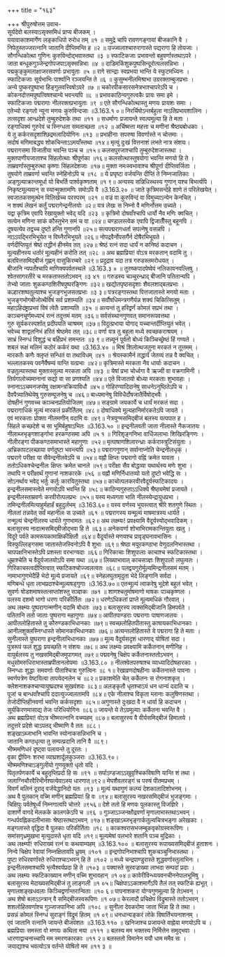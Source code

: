 +++
title = "१६३"

+++
श्रीपुरुषोत्तम उवाच-  
सूर्यदेवो बलस्याऽसृक्समिधं प्राप्य बीजकम् ।  
ययावाकाशमार्गेण लङ्काधिपो रुरोध तम् ॥१ ॥
समुद्रे चापि रावणगङ्गायां बीजकानि वै ।  
निपेतुस्तज्जरत्नानि जातानि दीप्तिमन्ति ह ॥२ ॥
उज्ज्वलाश्चारुरागास्ते पद्यरागा हि तोयजाः ।  
सौगन्धिकोत्था गुणिनः कुरुविन्दोद्भवास्तथा ॥३ ॥
स्फाटिकजाः प्रभावन्तो बहुवर्णास्तथाऽपरे ।  
जाता बन्धूकगुञ्जेन्द्रगोपजपाऽसृक्सन्निभाः ॥४ ॥
दाडिमकिंशुकपुष्पसिन्दूरोत्पलसन्निभाः ।  
पद्मकुङ्कुमलाक्षाजरसवर्णाः प्रभायुताः ॥५ ॥
रागे सान्द्राः स्वप्रभया भान्ति ये स्फुटमध्यिनः ।  
स्फाटिकजाः सूर्यभाभिः पार्श्वानि रञ्जयन्ति ते ॥६ ॥
कुसुम्भनीलमिश्राभा उग्ररक्ताम्बुजप्रभाः ।  
अन्ये पुष्करपुष्पाभा हिङ्गुलवत्त्विषोऽपरे ॥७ ॥
चकोरपीकसारसनेत्रभाश्चापरेऽपि च ।  
कोकनदोत्तमपुष्पत्विषश्चान्ये भवन्त्यपि ॥८ ॥
प्रभावकाठिन्यगुरुत्वकैः प्रायः समा इमे ।  
स्फाटिकजाः पद्मरागाः नीलरक्तप्रभायुताः ॥९ ॥
एते सौगन्धिकोत्थास्तु मणयः प्रायशः समाः ।  
एतेभ्यो रङ्गतो न्यूना मणयः कुरुविन्दजाः ॥3.163.१ ०॥
निरर्चिषोऽन्तर्बहुला नाऽतिप्रभावशालिनः ।  
तत्सदृशा आन्ध्रदेशे तुम्बुरुदेशके तथा ॥११ ॥
सधर्माणः प्रजायन्ते स्वल्पमूल्या हि ते मताः ।  
रङ्गाधिक्यं गुरुरेवं च स्निग्धता समताच्छता ॥१२ ॥
अर्चिष्मत्ता महत्ता च मणीनां श्रैष्ठ्यबोधकाः ।  
ये तु कर्करसदृशाश्छिद्रमलादियोगिनः ॥१३ ॥
प्रभाहीनाः सपरुषा विवर्णास्ते न चोत्तमाः ।  
सदोषं मणिमाबद्ध्य शोकचिन्ताऽऽमयाँस्तथा ॥१४॥
मृत्युं दुःखं वित्तनाशं लभते नात्र संशयः।  
पद्मरागसमा विजातीया भवन्ति पञ्च च ॥१५॥
कलसपुरजाश्चापि तुम्बुरुदेशजास्तथा ।  
मुक्तपाणीयजाताश्च सिंहलोत्थाः श्रीपूर्णका ॥१६॥
कलसोत्थास्तुषयोगा भवन्ति मणयो हि ते ।  
ताम्रवर्णास्तुम्बुरुत्था कृष्णाः सिंहलदेशजाः ॥१७॥
मुक्ता नमःस्वभावाश्च श्रीपूर्णा दीप्तिवर्जिताः ।  
तुषयोगे ताम्रवर्णा भवन्ति स्नेहिनोऽपि च ॥१८ ॥
ये प्रघृष्टा वर्जयन्ति दीप्तिं ते निम्नजातिकाः ।  
अङ्गुल्याक्रान्तमूर्धा यो बिभर्ति पार्श्वकृष्णताम् ॥१ ९॥
अन्यस्य सन्निधिस्थस्य गुणान् यश्च बिभर्त्यपि ।  
निकृष्टमूल्यवान् स स्यान्मुक्तामणिः समोऽपि वै ॥3.163.२० ॥
जाते कृत्रिमसन्देहे शाणे तं परिलेखयेत् ।  
स्वजातकसमुत्थेन विलिखेच्च परस्परम् ॥२१ ॥
वज्रं वा कुरुविन्दं वा विमुच्याऽन्येन केनचित् ।  
न शक्यं लेखनं कर्तुं पद्मरागेन्द्रनीलयोः ॥२॥
यत्र लेखः स निम्नो वै मणिर्नोत्तम उच्यते ।  
यद्वा कृत्रिम एवापि रेखायुक्तो भवेद् यदि ॥२३ ॥
कृत्रिमो दोषवाँश्चापि धार्यो नैव मणिः क्वचित् ।  
सत्येन मणिना साकं कौस्तुभेन समं च वा ॥२४॥
चण्डालस्त्वेक एवापि द्विजातीँस्तु बहूनपि ।  
दूषयत्येव तद्वच्च दुष्टो हन्ति गुणानपि ॥२५॥
सत्यपद्मरागधर्ता सपत्नेषु वसन्नपि ।  
नाऽऽपद्भिरभिभूयेत न विघ्नैरभिभूयते ॥२६॥
नोपद्रवैर्नोपसर्गैर्न दोषैरभिभूयते ।  
वर्णदीप्तियुतं श्रेष्ठं तद्धीनं हीनमेव तत् ॥२७॥
श्रेष्ठं रत्नं सदा धार्यं न कनिष्ठं कदाचन ।  
मूल्यहीनस्य धर्तारं मूल्यहीनं करोति तत् ॥२८ ॥
अथ ब्रह्मप्रिया! वोऽत्र मरकतान् वदामि तु ।  
बलपित्तसमिद्बीजं गृह्णन् वासुकिरम्बरे ॥२९॥
प्रदुद्राव यदा तत्र गरुडस्तमरोधयत् ।  
बीजानि न्यपतँश्चापि माणिक्यपर्वतस्थले ॥3.163.३ ० ॥
तुरुष्कपादपेष्वेवं नलिकावनवल्लिषु ।  
श्वेतसागरतीरे च मरकतास्ततोऽभवन् ॥३ ४१ ॥
गरुडस्य चञ्चुरन्ध्राद् बीजानि पतितान्यपि ।  
तेभ्यो जाताः शुककण्ठशिरीषपुष्परङ्गिणः ॥३२॥
खद्योतपृष्ठसदृशाः शैवलशाद्बलप्रभाः ।  
कल्हारशष्पतुल्याश्च भुजङ्गभुजसतप्रभाः ॥३ ३॥
पत्ररङ्गास्तथा पित्तजातास्ते मणयो मताः ।  
भुजङ्गभोगबीजोत्थैर्विषं सर्व प्रशाम्यति ॥३४॥
सर्वौषधिमन्त्रगणैर्यन्न शक्यं चिकित्सितुम् ।  
महाऽहिदंष्ट्राप्रभवं विषं त्वेतैः प्रशाम्यति ॥३५ ॥
अत्यन्तं तु हरिद्वर्णं कोमलं सप्रभं तथा ।  
काञ्चनचूर्णमध्याभं रत्नं तदुत्तमं मतम् ॥३६॥
सर्वसंस्थानगुणवत् समानरूपवत्तथा ।  
गुरु सूर्यकरस्पर्शात् प्रदीपयति चाश्रमम् ॥३७॥
विदुत्प्रभाया योगाद् यच्चान्तर्दीप्तियुतं भवेत् ।  
भवेच्च शाद्वलनिभं हरितं श्रेष्ठमेव तत् ॥३८॥
वर्णा यत्र तु बहुला मध्ये स्वच्छकराश्रयम् ।  
साभ्रं स्निग्धं विशुद्धं च बर्हिप्रभं समन्ततः ॥३ ९॥
तन्न्यूनं पूर्वतो बोध्यं किञ्चिच्छ्रेष्ठं हिं गण्यते ।  
शबलं रूक्षं मलिनं कठोरं कर्करं यथा ॥3.163.४० ॥
मिश्रं शिलोत्थजतुना मरकतं न तूत्तमम् ।  
मारकतैः कणैः क्लृप्तं सन्धितं वा तथाविधम् ॥४१ ॥
श्रेयस्कामैर्न तद्धार्यं जेतव्यं तन्न वै क्वचित् ।  
भल्लातकस्य पवनैर्वैषम्यं यान्ति यत्प्रभाः ॥४२॥
कृत्रिमास्ते मरकता नैव धार्याः कदाचन ।  
वज्रतुल्यास्तथा मुक्तास्तुल्या मरकता अपि ॥४३ ॥
येषां प्रभा चोर्ध्वगा वै ऋज्वी वा वक्रगामिनी ।  
तिर्यगालोच्यमानानां सद्यो वा सा प्रणश्यति ॥४४॥
एते विजातयो बोध्या मरकताः शुभावहाः ।  
स्नानाऽऽचमनजप्येषु रक्षामन्त्रक्रियाविधौ ॥४५॥
गोहिरण्यादिदानेषु साधनेऽनुष्ठितेऽपि च ।  
दैवपैत्र्यातिथेयेषु गुरुसम्पूजनेषु च ॥४६॥
बाध्यमानेषु विविधैर्दोषजातैर्विषोद्भवैः ।  
दोषहीनं गुणवच्च काञ्चनप्रतियोजितम् ॥४७॥
सङ्ग्रामे जयकार्ये च धार्यं मरकतं सदा ।  
पद्मरागाधिकं मूल्यं मारकतं प्रकीर्तितम् ॥४८॥
दोषाधिक्ये मूल्यहानिर्मारकतेऽपि जायते ।  
एवं मारकताः प्रोक्ता नीलमणीन् वदामि वः ॥४९॥
नेत्रयुग्मसमिद्बीजं बलस्य यत्पपात ह ।  
सिंहले कच्छदेशे च सा भूमिर्बहुषाऽभितः ॥3.163.५० ॥
इन्द्रनीलवती जाता नीलास्ते नैकजातयः ।  
नीलाब्जभृङ्गशार्ङ्गाभा हरकण्ठसमा अपि ॥५ १ ॥
गिरिशृङ्गनिभा वार्धिजलाभाः शिखिरङ्गिणः ।  
नीलीरङ्गा पीककण्ठसमाभास्ते महागुणाः ॥५२॥
मृत्पाषाणशिलारन्ध्राः कर्करास्त्रुटिसंयुताः ।  
अभ्रिकापटलच्छाया वर्णदुष्टा भवन्त्यपि ॥५३॥
पद्मरागगुणान् सर्वानाप्नोति चेन्द्रनीलधृक् ।  
पद्मरागे परीक्षा या सैवेन्द्रनीलवेऽपि च ॥५४॥
वह्नौ क्षिप्तः पद्मरागो वह्निं क्रमेत यावता ।  
ततोऽधिकश्चेन्द्रनीलः क्षिप्तः क्रमेत चानले ॥५९॥
परीक्षा सैव बोद्धव्या यथार्थस्य मणेः शुभा ।  
तथापि न परीक्षार्थं गुणानां नाशकारके ॥५६ ॥
वह्नौ मणिर्निधातव्यो यतो दुष्टो भवेद्धि सः ।  
सोऽनर्थाय भवेद् भर्तुः कर्तुः कारयितुस्तथा ॥५७॥
काचोत्पलकरवीरवैदूर्यस्फटिकादयः ।  
इन्द्रनीलसमास्त्वेते मणयोऽपि भवन्ति हि ॥५८॥
काठिन्यगुरुताऽऽधिक्ये श्रैष्ठ्यमेषां प्रजायते ।  
इन्द्रनीलस्ताम्रवर्णः करवीरोत्पलप्रभः ॥५५॥
यस्य मध्यगता भाति नीलस्येन्द्रायुधप्रभा ।  
तमिन्द्रनीलमित्याहुर्महार्हं बहुदुर्लभम् ॥3.163.६०॥
यस्य वर्णस्य भूयस्त्वात् श्रीरे शतगुणे स्थितः ।  
नीलतां तन्नयेत् सर्वं महानीलः स उच्यते ॥६१ ॥
पद्मरागस्य यन्मूल्यं माषमात्रस्य धार्यते ।  
तन्मूल्यं चेन्द्रनीलस्य धार्यते गुणभामतः ॥६२॥
अथ लक्ष्म्यः! प्रवक्ष्यामि वैदूर्यस्योद्भवादिकम् ।  
बलासुरस्य नादात्मसमिद्बीजोद्भवा हि ते ॥६३॥
अनेकवर्णा शोभाभिरामकान्तियुताः खलु ।  
विदूरे पर्वते कामरूपकामाक्षिकीक्षितौ ॥६४॥
वैदूर्यास्ते मणयश्च प्रावृड्घनावभासिनः ।  
विस्फुल्लिङ्गसमा जातास्तेजस्विनोऽपि वै शुभाः ॥६९॥
श्रेष्ठा मयूरकण्ठाभा वेणुदलनिभास्तथा ।  
चापपक्षनिभास्तेऽपि प्रशस्ता वरभाग्यदाः ॥६६॥
गिरिकाचाः शिशुपालाः काचाश्च स्फटिकास्तथा ।  
धूम्राश्चेति च वैदूर्यजातयोऽपि समा यथा ॥६७॥
लिख्याभावात् काचसञ्ज्ञः शिशुपालो लघुत्वतः ।  
गिरिकाचस्त्वदीप्तित्वात् स्फटिकश्चोज्ज्वलत्वतः ॥६८॥
पलद्वयगुरोर्मूल्यमिन्द्रनीलसमं मतम् ।  
नामाभागुणभेदैर्हि भेदो मूल्ये प्रजायते ॥६९॥
स्नेहलघुतामृदुता भेदे लिङ्गानि सर्वदा ।  
मणिबन्धे धृता लाभप्रदाश्चेन्मूल्यषड्गुणाः ॥3.163.७०॥
एतन्मूल्यं त्वाकरेषु भूदेशे बहुलं भवेत् ।  
सुवर्णः षोडशमाषस्तत्सप्तांशस्तु सञ्ज्ञकः ॥७१ ॥
शाणश्चतुर्माषमाणो माषकः पञ्चकृष्णलः ।  
पलस्य दशमो भागो धरणः परिकीर्तितः ॥७२॥
धरणेऽधिकतां प्राप्ते मूल्यमधिकं गौरवात् ।  
अथ लक्ष्म्यः पुष्परागान्मणीन् वदामि बोधतः ॥७३॥
बलासुरस्य त्वक्समिद्बीजानि हिमपर्वते ।  
पतितानि ततो जाताः पुष्परागा महागुणाः ॥७४॥
आपीतपाण्डराः पद्मरागाः पाषाणजातयः ।  
आपीतलोहितास्ते तु कौरुण्डकाभिधानकाः ॥७९॥
स्वच्छलोहितपीतास्तु काषायकाभिधानकाः ।  
आनीलशुक्लस्निग्धास्ते सोमानकाभिधानकाः ॥७६॥
अत्यन्तलोहितास्ते ये पद्मरागा हि ते मताः ।  
सुनीलास्ते पुष्परागा इन्द्रनीलाभिधानकाः ॥७७॥
मूल्य वैदूर्यसदृशं धारणाद् योषितां सदा ।  
पुत्ररूपं फलं शुद्धः प्रयच्छति न संशयः ॥७८॥
अथ लक्ष्म्यः प्रवक्ष्यामि कर्केतनान् मणीनिह ।  
वायुर्बलस्य तु नखसमिद्बीजमुपागमत् ॥७९॥
पद्मवनेषु चिक्षेप कर्केतनास्ततोऽभवन् ।  
मधुसोमरुधिराभास्ताम्रपीतानलोपमाः ॥3.163.८० ॥
नीलश्वेतपरुषाश्च व्याध्यादिदोषहारकाः ।  
स्निग्धाः शुद्धाः समवर्णाः पीताश्चित्रा गुरुत्विनः ॥८ १॥
रेखाव्रणदोषहीनाः कर्केतनास्ते पावनाः ।  
स्वर्णपत्रेण वेष्टयित्वा तापयेदनलेन च ॥८२॥
प्रकाशमेति चेत् कर्केतनः स रोगनाशकृत् ।  
क्लेशनाशकश्चाप्यायुष्प्रदश्च सुखवंशदः ॥८३॥
अलङ्कृतौ धृतश्चाऽयं धन धान्यं ददाति च ।  
पूजां च बान्धवाँश्चापि ददात्युज्ज्वलतामपि ॥८४॥
एके नीलाश्च विकृता म्लानाः कलुषिणस्तथा ।  
तेजोदीप्तिहीनवर्णा भवन्ति कर्कसदृशाः ॥८५॥
अगुणास्ते दुःखदा वै न धार्या हि कदाचन ।  
सूर्यकिरणमासाद्य तेजः परिधियोगिनः ॥८६॥
जायन्ते ये तेऽग्रमूल्याः कर्केतना भवन्ति वै ।  
अथ ब्रह्मप्रिया! वोऽत्र भीष्मरत्नानि वच्म्यहम् ॥८७॥
बलासुरस्य वै वीर्यसमिद्बीजं हिमालये ।  
तदुत्तरे प्रदेशे चाऽपतद् भीष्माणि वै ततः ॥८८।  
शङ्खाऽब्जाभानि भावन्ति स्योनाकसन्निभानि च ।  
जातानि कण्ठधृत्या तु सम्पत्प्रदानि तानि वै ॥८९।  
भीष्ममणिधरं दृष्ट्वा पलायन्ते तु दूरतः ।  
वृका द्वीपिनः शरभा व्याघ्रशार्दूलकुञ्जराः ॥3.163.९०।  
भीष्ममणिश्चाऽङ्गुलीयो गुणयुक्तो धृतो यदि ।  
पितृतर्पणकार्ये च बहुतृप्तिप्रदो हि सः ॥९१ ॥
सर्पाऽण्डजाऽऽखुवृश्चिकविषाणि यान्ति शं तथा ।  
जलाग्निचौरवैरिभीर्नश्यत्येवाऽस्य धारणात्॥९२॥
मेघशैवलरङ्गं च परुषं पीतमप्रभम् ।  
विवर्णं मलिनं दूराद् वर्जयेद्धानिदो यतः ॥९३ ॥
मूल्यं यथागुणं कल्प्यं देशकालादिशोभनम् ।  
अथ वै पुलकान् वच्मि मणीन् ब्रह्मप्रिया! हि वः ॥९४॥
बलासुरस्य नखरसमिद्बीजं भुजङ्गमाः ।  
चिक्षिपुः पर्वतेषूर्ध्वं निम्नगात्वपि चोत्तरे ॥९५६॥
देशे ततो हि मणयः पुलकास्तु विजज्ञिरे ।  
दाशार्णे वागदे मेलकके कालगकेऽपि च ॥९६ ॥
गुञ्जाऽञ्जनक्षौद्रवर्णा मृणालाभास्तथाऽभवन् ।  
गन्धर्पवह्निकदलीभासाः श्रेष्ठास्तथाऽभवन् ॥१७॥
शङ्खाऽब्जभृङ्गार्कतुल्यचित्रभङ्गा अरेखकाः ।  
मङ्गलास्ते वृद्धिदा वै पुलकाः परिकीर्तिताः ॥१८ ॥
काकश्वरासभजम्बूकवृकोग्रस्वरूपिणः ।  
समांसगृध्रमुखभा मृत्युदास्ते धृता यदि ॥१९॥
मूल्यमेषां पलभारे शतानि पञ्च मुद्रिकाः ।  
अथ लक्ष्म्यो! रुधिराख्यं रत्नं वः कथयाम्यहम् ॥3.163.१०० ॥
बलासुरस्य रूपाख्यसमिद्बीजं हुताशनः ।  
निन्ये चिक्षेप रेवायां निम्नक्षितावपि ध्रुवम् ॥१०१ ॥
इन्द्रगोपनिभाश्चापि शुकचञ्चुनिभास्तथा ।  
पुष्टा रुधिरवर्णास्ते रुधिराश्चाऽभवन् हि ते ॥१०२ ॥
मध्ये चन्द्रपाण्डुरास्ते शुद्धवर्णास्तुलाभिनः ।  
इन्द्रनीलसमाश्चापि भृत्यैश्वर्यप्रदा हि ते ॥१०३ ॥
पक्वास्ते सुरवज्राख्या लाभदा सम्पदां प्रदाः ।  
अथ लक्ष्म्यः स्फटिकाख्यान मणीन् वच्मि शुभावहान् ॥१ ०४॥
कावेरीविन्ध्ययवनचीननेपालभूमिषु ।  
बलासुरस्य मेदाख्यसमिद्बीजं तु लाङ्गली ॥१ ०५॥
चिक्षेपाऽऽकाशमार्गेऽपि तैलं तत् स्फटिकं ह्यभूत् ।  
मृणालशङ्खधवलाः किञ्चिद्वर्णान्तरान्विताः ॥१० ६॥
पापनाशकरा योग्यगुणमूल्या हि तेऽभवन् ।  
अथ शेषो बलाऽऽन्त्रान् वै समिद्बीजस्वरूपिणः ॥१ ०७॥
केरलादौ प्रचिक्षेप विद्रुमास्ते ततोऽभवन् ।  
शशलोहितवर्णाश्च गुञ्जाजपानिभा अपि ॥१०८ ॥
सुनीला देवकरोमा जाता भिन्ना हि ते तथा ।  
प्रसन्नं कोमलं स्निग्धं सुराङ्गं विद्रुमं हितम् ॥१ ०९॥
धनधान्यङ्करं लोके विषार्तिभयनाशनम् ।  
एवं जातानि रत्नानि जायन्ते बीजवंशतः ॥3.163.११० ॥
खनिजाश्च प्रजायन्ते वाह्नेया मणयोऽपि च ।  
ब्रह्मप्रियाः समस्ता वो मणयः कथिता मया ॥१११ ॥
बलस्य मम भक्तस्य निर्मित्तेन समुद्भवाः ।  
धारणाद्वाचनाच्चापि मम स्मरणकारकाः ॥११ २॥
बलस्ततो विमानेन ययौ धाम ममैव सः ।  
जयाद्याश्च भवत्योऽत्र वर्तन्ते योषितो मम ॥११ ३ ॥
